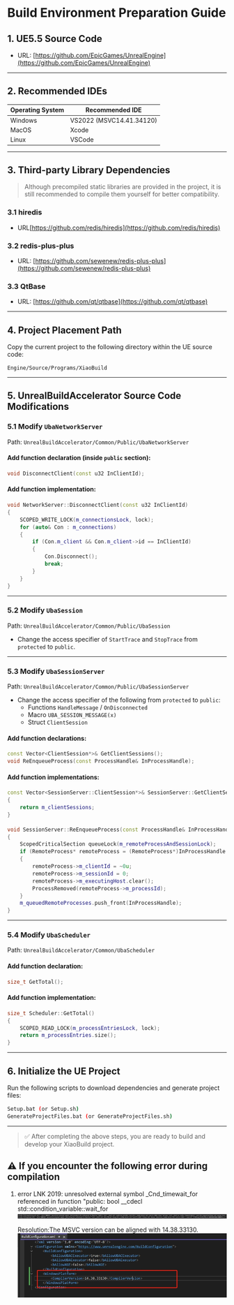 # Build Environment Preparation Guide

## 1. UE5.5 Source Code
- URL: [https://github.com/EpicGames/UnrealEngine](https://github.com/EpicGames/UnrealEngine)

---

## 2. Recommended IDEs
| Operating System | Recommended IDE |
|------------------|------------------|
| Windows          | VS2022 (MSVC14.41.34120)|
| MacOS            | Xcode            |
| Linux            | VSCode           |

---

## 3. Third-party Library Dependencies

> Although precompiled static libraries are provided in the project, it is still recommended to compile them yourself for better compatibility.

### 3.1 hiredis
- URL[https://github.com/redis/hiredis](https://github.com/redis/hiredis)

### 3.2 redis-plus-plus
- URL: [https://github.com/sewenew/redis-plus-plus](https://github.com/sewenew/redis-plus-plus)

### 3.3 QtBase
- URL: [https://github.com/qt/qtbase](https://github.com/qt/qtbase)

---

## 4. Project Placement Path

Copy the current project to the following directory within the UE source code:

```
Engine/Source/Programs/XiaoBuild
```

---

## 5. UnrealBuildAccelerator Source Code Modifications

### 5.1 Modify `UbaNetworkServer`

Path: `UnrealBuildAccelerator/Common/Public/UbaNetworkServer`

#### Add function declaration (inside `public` section):

```cpp
void DisconnectClient(const u32 InClientId);
```

#### Add function implementation:

```cpp
void NetworkServer::DisconnectClient(const u32 InClientId)
{
    SCOPED_WRITE_LOCK(m_connectionsLock, lock);
    for (auto& Con : m_connections)
    {
        if (Con.m_client && Con.m_client->id == InClientId)
        {
            Con.Disconnect();
            break;
        }
    }
}
```

---

### 5.2 Modify `UbaSession`

Path: `UnrealBuildAccelerator/Common/Public/UbaSession`

- Change the access specifier of `StartTrace` and `StopTrace` from `protected` to `public`.

---

### 5.3 Modify `UbaSessionServer`

Path: `UnrealBuildAccelerator/Common/Public/UbaSessionServer`

- Change the access specifier of the following from `protected` to `public`:
  - Functions `HandleMessage` / `OnDisconnected`
  - Macro `UBA_SESSION_MESSAGE(x)`
  - Struct `ClientSession`

#### Add function declarations:

```cpp
const Vector<ClientSession*>& GetClientSessions();
void ReEnqueueProcess(const ProcessHandle& InProcessHandle);
```

#### Add function implementations:

```cpp
const Vector<SessionServer::ClientSession*>& SessionServer::GetClientSessions()
{
    return m_clientSessions;
}

void SessionServer::ReEnqueueProcess(const ProcessHandle& InProcessHandle)
{
    ScopedCriticalSection queueLock(m_remoteProcessAndSessionLock);
    if (RemoteProcess* remoteProcess = (RemoteProcess*)InProcessHandle.m_process)
    {
        remoteProcess->m_clientId = ~0u;
        remoteProcess->m_sessionId = 0;
        remoteProcess->m_executingHost.clear();
        ProcessRemoved(remoteProcess->m_processId);
    }
    m_queuedRemoteProcesses.push_front(InProcessHandle);
}
```

---

### 5.4 Modify `UbaScheduler`

Path: `UnrealBuildAccelerator/Common/UbaScheduler`

#### Add function declaration:

```cpp
size_t GetTotal();
```

#### Add function implementation:

```cpp
size_t Scheduler::GetTotal()
{
    SCOPED_READ_LOCK(m_processEntriesLock, lock);
    return m_processEntries.size();
}
```

---

## 6. Initialize the UE Project

Run the following scripts to download dependencies and generate project files:

```bash
Setup.bat (or Setup.sh)
GenerateProjectFiles.bat (or GenerateProjectFiles.sh)
```

---

> ✅ After completing the above steps, you are ready to build and develop your XiaoBuild project.

## ⚠️ If you encounter the following error during compilation ##

1. error LNK 2019: unresolved external symbol _Cnd_timewait_for  referenced in function "public: bool __cdecl std::condition_variable::wait_for
![Unresolved](./documents/resource/CndTimedWait.png)

    Resolution:The MSVC version can be aligned with 14.38.33130.
![MSVCVersion](./documents/resource/MSVCVersion.png)
